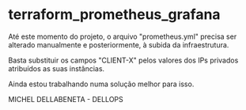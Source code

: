 # terraform_prometheus_grafana


Até este momento do projeto, o arquivo "prometheus.yml" precisa ser alterado  manualmente e posteriormente, à subida da infraestrutura. 

Basta substituir os campos "CLIENT-X" pelos valores dos IPs privados atribuídos as suas instâncias.

Ainda estou trabalhando numa solução melhor para isso.


MICHEL DELLABENETA - DELLOPS
